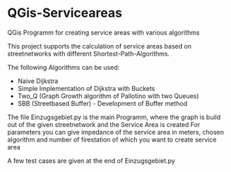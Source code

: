 # QGis-Serviceareas
QGis Programm for creating service areas with various algorithms

This project supports the calculation of service areas based on streetnetworks with different Shortest-Path-Algorithms. 

The following Algorithms can be used:
  - Naive Dijkstra
  - Simple Implementation of Dijkstra with Buckets
  - Two_Q (Graph Growth algorithm of Pallotino with two Queues)
  - SBB (Streetbased Buffer) - Development of Buffer method


The file Einzugsgebiet.py is the main Programm, where the graph is build out of the given streetnetwork and the Service Area is created
For parameters you can give impedance of the service area in meters, chosen algorithm and number of firestation of which you want to create service area

A few test cases are given at the end of Einzugsgebiet.py
